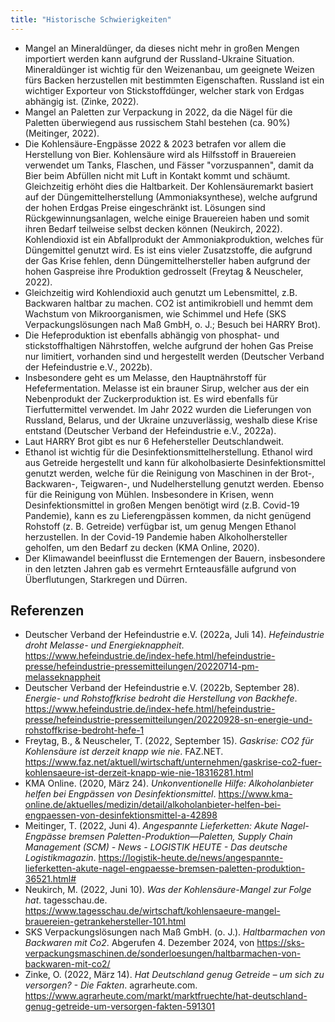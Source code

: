 ```yaml
---
title: "Historische Schwierigkeiten"
---
```



- Mangel an Mineraldünger, da dieses nicht mehr in großen Mengen importiert werden kann aufgrund der Russland-Ukraine Situation. Mineraldünger ist wichtig für den Weizenanbau, um geeignete Weizen fürs Backen herzustellen mit bestimmten Eigenschaften. Russland ist ein wichtiger Exporteur von Stickstoffdünger, welcher stark von Erdgas abhängig ist. (Zinke, 2022).
- Mangel an Paletten zur Verpackung in 2022, da die Nägel für die Paletten überwiegend aus russischem Stahl bestehen (ca. 90%) (Meitinger, 2022). 
- Die Kohlensäure-Engpässe 2022 & 2023 betrafen vor allem die Herstellung von Bier. Kohlensäure wird als Hilfsstoff in Brauereien verwendet um Tanks, Flaschen, und Fässer "vorzuspannen", damit da Bier beim Abfüllen nicht mit Luft in Kontakt kommt und schäumt. Gleichzeitig erhöht dies die Haltbarkeit. Der Kohlensäuremarkt basiert auf der Düngemittelherstellung (Ammoniaksynthese), welche aufgrund der hohen Erdgas Preise eingeschränkt ist. Lösungen sind Rückgewinnungsanlagen, welche einige Brauereien haben und somit ihren Bedarf teilweise selbst decken können (Neukirch, 2022). Kohlendioxid ist ein Abfallprodukt der Ammoniakproduktion, welches für Düngemittel genutzt wird. Es ist eins vieler Zusatzstoffe, die aufgrund der Gas Krise fehlen, denn Düngemittelhersteller haben aufgrund der hohen Gaspreise ihre Produktion gedrosselt (Freytag & Neuscheler, 2022).
- Gleichzeitig wird Kohlendioxid auch genutzt um Lebensmittel, z.B. Backwaren haltbar zu machen. CO2 ist antimikrobiell und hemmt dem Wachstum von Mikroorganismen, wie Schimmel und Hefe (SKS Verpackungslösungen nach Maß GmbH, o. J.; Besuch bei HARRY Brot).
- Die Hefeproduktion ist ebenfalls abhängig von phosphat- und stickstoffhaltigen Nährstoffen, welche aufgrund der hohen Gas Preise nur limitiert, vorhanden sind und hergestellt werden (Deutscher Verband der Hefeindustrie e.V., 2022b).
- Insbesondere geht es um Melasse, den Hauptnährstoff für Hefefermentation. Melasse ist ein brauner Sirup, welcher aus der ein Nebenprodukt der Zuckerproduktion ist. Es wird ebenfalls für Tierfuttermittel verwendet. Im Jahr 2022 wurden die Lieferungen von Russland, Belarus, und der Ukraine unzuverlässig, weshalb diese Krise entstand (Deutscher Verband der Hefeindustrie e.V., 2022a). 
- Laut HARRY Brot gibt es nur 6 Hefehersteller Deutschlandweit. 
- Ethanol ist wichtig für die Desinfektionsmittelherstellung. Ethanol wird aus Getreide hergestellt und kann für alkoholbasierte Desinfektionsmittel genutzt werden, welche für die Reinigung von Maschinen in der Brot-, Backwaren-, Teigwaren-, und Nudelherstellung genutzt werden. Ebenso für die Reinigung von Mühlen. Insbesondere in Krisen, wenn Desinfektionsmittel in großen Mengen benötigt wird (z.B. Covid-19 Pandemie), kann es zu Lieferengpässen kommen, da nicht genügend Rohstoff (z. B. Getreide) verfügbar ist, um genug Mengen Ethanol herzustellen. In der Covid-19 Pandemie haben Alkoholhersteller geholfen, um den Bedarf zu decken (KMA Online, 2020).
- Der Klimawandel beeinflusst die Erntemengen der Bauern, insbesondere in den letzten Jahren gab es vermehrt Ernteausfälle aufgrund von Überflutungen, Starkregen und Dürren. 



## Referenzen
- Deutscher Verband der Hefeindustrie e.V. (2022a, Juli 14). *Hefeindustrie droht Melasse- und Energieknappheit*. <https://www.hefeindustrie.de/index-hefe.html/hefeindustrie-presse/hefeindustrie-pressemitteilungen/20220714-pm-melasseknappheit>
- Deutscher Verband der Hefeindustrie e.V. (2022b, September 28). *Energie- und Rohstoffkrise bedroht die Herstellung von Backhefe*. <https://www.hefeindustrie.de/index-hefe.html/hefeindustrie-presse/hefeindustrie-pressemitteilungen/20220928-sn-energie-und-rohstoffkrise-bedroht-hefe-1>
- Freytag, B., & Neuscheler, T. (2022, September 15). *Gaskrise: CO2 für Kohlensäure ist derzeit knapp wie nie*. FAZ.NET. <https://www.faz.net/aktuell/wirtschaft/unternehmen/gaskrise-co2-fuer-kohlensaeure-ist-derzeit-knapp-wie-nie-18316281.html>
- KMA Online. (2020, März 24). *Unkonventionelle Hilfe: Alkoholanbieter helfen bei Engpässen von Desinfektionsmittel*. <https://www.kma-online.de/aktuelles/medizin/detail/alkoholanbieter-helfen-bei-engpaessen-von-desinfektionsmittel-a-42898>
- Meitinger, T. (2022, Juni 4). *Angespannte Lieferketten: Akute Nagel-Engpässe bremsen Paletten-Produktion—Paletten, Supply Chain Management (SCM) - News - LOGISTIK HEUTE - Das deutsche Logistikmagazin*. <https://logistik-heute.de/news/angespannte-lieferketten-akute-nagel-engpaesse-bremsen-paletten-produktion-36521.html#>
- Neukirch, M. (2022, Juni 10). *Was der Kohlensäure-Mangel zur Folge hat*. tagesschau.de. <https://www.tagesschau.de/wirtschaft/kohlensaeure-mangel-brauereien-getrankehersteller-101.html>
- SKS Verpackungslösungen nach Maß GmbH. (o. J.). *Haltbarmachen von Backwaren mit Co2*. Abgerufen 4. Dezember 2024, von <https://sks-verpackungsmaschinen.de/sonderloesungen/haltbarmachen-von-backwaren-mit-co2/>
- Zinke, O. (2022, März 14). *Hat Deutschland genug Getreide – um sich zu versorgen? - Die Fakten*. agrarheute.com. <https://www.agrarheute.com/markt/marktfruechte/hat-deutschland-genug-getreide-um-versorgen-fakten-591301>

